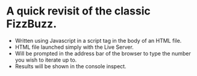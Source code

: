 # A quick revisit of the classic FizzBuzz.
- Written using Javascript in a script tag in the body of an HTML file.
- HTML file launched simply with the Live Server.
- Will be prompted in the address bar of the browser to type the number you wish to iterate up to.
- Results will be shown in the console inspect.